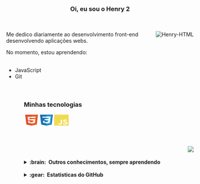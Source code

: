 ### <p align='center'> Oi, eu sou o Henry 2 </p>
<br>
<br>
<img align="right" alt="Henry-HTML" height="204" src="https://user-images.githubusercontent.com/96191361/150234577-be3d3e67-6327-460f-a17e-c98e14351022.gif">
Me dedico diariamente ao desenvolvimento front-end desenvolvendo aplicações webs.

No momento, estou aprendendo:
<br>
<br>
<ul>
  <li> JavaScript
  <li> Git
<ul>
<br>
<br>

### <p> Minhas tecnologias </p>
<!--<table align="right">
 <tr><td><a href="README.md"><img src="images/us-flag.png" height="13"> English</a></td></tr>
 <tr><td><a href="README_pt.md"><img src="images/br-flag.png" height="13"> Português</a></td></tr>
</table> -->
  <img align="left" alt="Henry-HTML" height="30" width="40" src="https://raw.githubusercontent.com/devicons/devicon/master/icons/html5/html5-original.svg">
  <img align="left" alt="Henry-CSS" height="30" width="40" src="https://raw.githubusercontent.com/devicons/devicon/master/icons/css3/css3-original.svg">
  <img align="left" alt="Henry-Js" height="30" width="40" src="https://raw.githubusercontent.com/devicons/devicon/master/icons/javascript/javascript-plain.svg">
  <br>
  <br>
  <br>
  <br>
  <br>
  <img align="right" height="210" src="https://user-images.githubusercontent.com/96191361/150234908-7ec7b74d-47df-4bd2-b349-ca9f51052f99.gif">
  <br>
  <br>
  <details>
  <summary><b>:brain: &nbsp;Outros conhecimentos, sempre aprendendo</b></summary>
  <br/>

![Opera](https://img.shields.io/badge/Opera-FF1B2D?style=for-the-badge&logo=Opera&logoColor=white)&nbsp;
![TOR](https://img.shields.io/badge/tor-%237E4798.svg?style=for-the-badge&logo=tor-project&logoColor=white)&nbsp;
![DuckDuckGo](https://img.shields.io/badge/DuckDuckGo-DE5833?style=for-the-badge&logo=DuckDuckGo&logoColor=white)&nbsp; \
![Bitcoin](https://img.shields.io/badge/Bitcoin-000?style=for-the-badge&logo=bitcoin&logoColor=white) &nbsp;
![Chainlink](https://img.shields.io/badge/Chainlink-375BD2?style=for-the-badge&logo=Chainlink&logoColor=white)&nbsp;
![Ethereum](https://img.shields.io/badge/Ethereum-3C3C3D?style=for-the-badge&logo=Ethereum&logoColor=white)&nbsp; \
![Codecademy](https://img.shields.io/badge/Codecademy-FFF0E5?style=for-the-badge&logo=codecademy&logoColor=1F243A)&nbsp;
![FreeCodeCamp](https://img.shields.io/badge/Freecodecamp-%23123.svg?&style=for-the-badge&logo=freecodecamp&logoColor=green)&nbsp; \
![Coursera](https://img.shields.io/badge/Coursera-%230056D2.svg?style=for-the-badge&logo=Coursera&logoColor=white)&nbsp; 
![Udemy](https://img.shields.io/badge/Udemy-A435F0?style=for-the-badge&logo=Udemy&logoColor=white) &nbsp;    
![Gimp Gnu Image Manipulation Program](https://img.shields.io/badge/Gimp-657D8B?style=for-the-badge&logo=gimp&logoColor=FFFFFF) &nbsp;
![Notion](https://img.shields.io/badge/Notion-%23000000.svg?style=for-the-badge&logo=notion&logoColor=white) &nbsp;



</details>
<br>
  <details>
  <summary><b>:gear: &nbsp;Estatisticas do GitHub</b></summary>
  <br/>
    <p align="center">
      <img align='left' height="127px" src="https://github-readme-stats.vercel.app/api?username=HenryGabriell&hide_title=true&hide_border=true&show_icons=true&include_all_commits=true&count_private=true&line_height=21&theme=tokyonight" /> 
      <img align='left' height="108px" src="https://github-readme-stats.vercel.app/api/top-langs/?username=HenryGabriell&layout=compact&langs_count=7&theme=tokyonight&hide_title=true&hide_border=true"/>
    </p>
</details>
